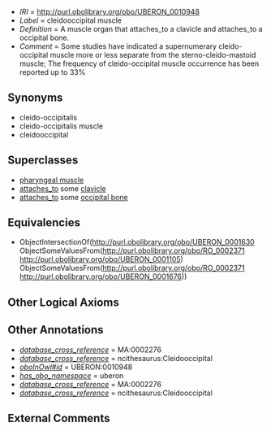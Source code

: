  * *IRI* = http://purl.obolibrary.org/obo/UBERON_0010948
 * *Label* = cleidooccipital muscle
 * *Definition* = A muscle organ that attaches_to a clavicle and attaches_to a occipital bone.
 * *Comment* = Some studies have indicated a supernumerary cleido-occipital muscle more or less separate from the sterno-cleido-mastoid muscle; The frequency of cleido-occipital muscle occurrence has been reported up to 33%

## Synonyms

 * cleido-occipitalis
 * cleido-occipitalis muscle
 * cleidooccipital

## Superclasses

 * [pharyngeal muscle](../../UBERON/33/UBERON_0000933.md)
 * [attaches_to](../../RO/71/RO_0002371.md) some [clavicle](../../UBERON/05/UBERON_0001105.md)
 * [attaches_to](../../RO/71/RO_0002371.md) some [occipital bone](../../UBERON/76/UBERON_0001676.md)

## Equivalencies

 * ObjectIntersectionOf(<http://purl.obolibrary.org/obo/UBERON_0001630> ObjectSomeValuesFrom(<http://purl.obolibrary.org/obo/RO_0002371> <http://purl.obolibrary.org/obo/UBERON_0001105>) ObjectSomeValuesFrom(<http://purl.obolibrary.org/obo/RO_0002371> <http://purl.obolibrary.org/obo/UBERON_0001676>))

## Other Logical Axioms


## Other Annotations

 * *[database_cross_reference](../../ef/oboInOwl#hasDbXref.md)* = MA:0002276
 * *[database_cross_reference](../../ef/oboInOwl#hasDbXref.md)* = ncithesaurus:Cleidooccipital
 * *[oboInOwl#id](../../id/oboInOwl#id.md)* = UBERON:0010948
 * *[has_obo_namespace](../../ce/oboInOwl#hasOBONamespace.md)* = uberon
 * *[database_cross_reference](../../ef/oboInOwl#hasDbXref.md)* = MA:0002276
 * *[database_cross_reference](../../ef/oboInOwl#hasDbXref.md)* = ncithesaurus:Cleidooccipital

## External Comments

